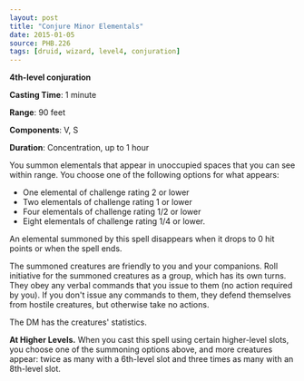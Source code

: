 ```yaml
---
layout: post
title: "Conjure Minor Elementals"
date: 2015-01-05
source: PHB.226
tags: [druid, wizard, level4, conjuration]
---
```


**4th-level conjuration**

**Casting Time**: 1 minute

**Range**: 90 feet

**Components**: V, S

**Duration**: Concentration, up to 1 hour

You summon elementals that appear in unoccupied spaces that you can see within range. You choose one of the following options for what appears:

* One elemental of challenge rating 2 or lower
* Two elementals of challenge rating 1 or lower
* Four elementals of challenge rating 1/2 or lower
* Eight elementals of challenge rating 1/4 or lower.

An elemental summoned by this spell disappears when it drops to 0 hit points or when the spell ends.

The summoned creatures are friendly to you and your companions. Roll initiative for the summoned creatures as a group, which has its own turns. They obey any verbal commands that you issue to them (no action required by you). If you don't issue any commands to them, they defend themselves from hostile creatures, but otherwise take no actions.

The DM has the creatures' statistics.

**At Higher Levels.** When you cast this spell using certain higher-level slots, you choose one of the summoning options above, and more creatures appear: twice as many with a 6th-level slot and three times as many with an 8th-level slot.
